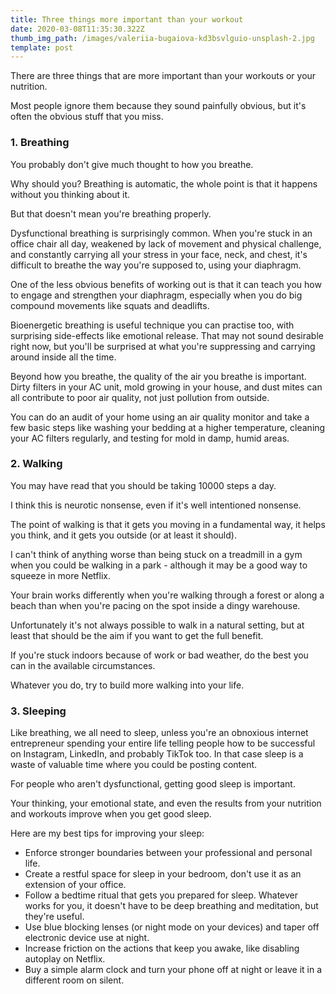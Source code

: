```yaml
---
title: Three things more important than your workout
date: 2020-03-08T11:35:30.322Z
thumb_img_path: /images/valeriia-bugaiova-kd3bsvlguio-unsplash-2.jpg
template: post
---
```

There are three things that are more important than your workouts or your nutrition.

Most people ignore them because they sound painfully obvious, but it's often the obvious stuff that you miss.
 
### 1. Breathing

You probably don't give much thought to how you breathe.

Why should you? Breathing is automatic, the whole point is that it happens without you thinking about it.

But that doesn't mean you're breathing properly.

Dysfunctional breathing is surprisingly common. When you're stuck in an office chair all day, weakened by lack of movement and physical challenge, and constantly carrying all your stress in your face, neck, and chest, it's difficult to breathe the way you're supposed to, using your diaphragm.

One of the less obvious benefits of working out is that it can teach you how to engage and strengthen your diaphragm, especially when you do big compound movements like squats and deadlifts.

Bioenergetic breathing is useful technique you can practise too, with surprising side-effects like emotional release. That may not sound desirable right now, but you'll be surprised at what you're suppressing and carrying around inside all the time.

Beyond how you breathe, the quality of the air you breathe is important. Dirty filters in your AC unit, mold growing in your house, and dust mites can all contribute to poor air quality, not just pollution from outside.

You can do an audit of your home using an air quality monitor and take a few basic steps like washing your bedding at a higher temperature, cleaning your AC filters regularly, and testing for mold in damp, humid areas.

### 2. Walking

You may have read that you should be taking 10000 steps a day.

I think this is neurotic nonsense, even if it's well intentioned nonsense.

The point of walking is that it gets you moving in a fundamental way, it helps you think, and it gets you outside (or at least it should).

I can't think of anything worse than being stuck on a treadmill in a gym when you could be walking in a park - although it may be a good way to squeeze in more Netflix.

Your brain works differently when you're walking through a forest or along a beach than when you're pacing on the spot inside a dingy warehouse.

Unfortunately it's not always possible to walk in a natural setting, but at least that should be the aim if you want to get the full benefit.

If you're stuck indoors because of work or bad weather, do the best you can in the available circumstances.

Whatever you do, try to build more walking into your life.

### 3. Sleeping

Like breathing, we all need to sleep, unless you're an obnoxious internet entrepreneur spending your entire life telling people how to be successful on Instagram, LinkedIn, and probably TikTok too. In that case sleep is a waste of valuable time where you could be posting content.

For people who aren't dysfunctional, getting good sleep is important.

Your thinking, your emotional state, and even the results from your nutrition and workouts improve when you get good sleep.

Here are my best tips for improving your sleep:
* Enforce stronger boundaries between your professional and personal life.
* Create a restful space for sleep in your bedroom, don't use it as an extension of your office.
* Follow a bedtime ritual that gets you prepared for sleep. Whatever works for you, it doesn't have to be deep breathing and meditation, but they're useful.
* Use blue blocking lenses (or night mode on your devices) and taper off electronic device use at night.
* Increase friction on the actions that keep you awake, like disabling autoplay on Netflix.
* Buy a simple alarm clock and turn your phone off at night or leave it in a different room on silent.